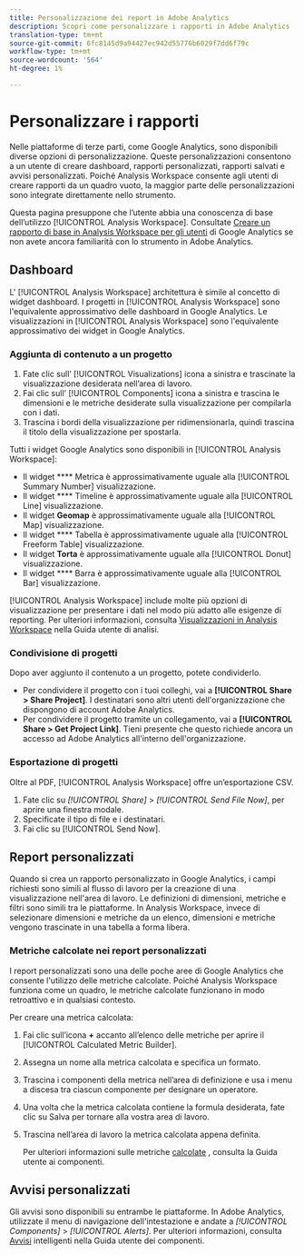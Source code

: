 ```yaml
---
title: Personalizzazione dei report in Adobe Analytics
description: Scopri come personalizzare i rapporti in Adobe Analytics
translation-type: tm+mt
source-git-commit: 6fc8145d9a94427ec942d55776b6029f7dd6f79c
workflow-type: tm+mt
source-wordcount: '564'
ht-degree: 1%

---
```



# Personalizzare i rapporti

Nelle piattaforme di terze parti, come Google Analytics, sono disponibili diverse opzioni di personalizzazione. Queste personalizzazioni consentono a un utente di creare dashboard, rapporti personalizzati, rapporti salvati e avvisi personalizzati. Poiché Analysis Workspace consente agli utenti di creare rapporti da un quadro vuoto, la maggior parte delle personalizzazioni sono integrate direttamente nello strumento.

Questa pagina presuppone che l’utente abbia una conoscenza di base dell’utilizzo [!UICONTROL Analysis Workspace]. Consultate [Creare un rapporto di base in Analysis Workspace per gli utenti](reports/create-report.md) di Google Analytics se non avete ancora familiarità con lo strumento in Adobe Analytics.

## Dashboard

L&#39; [!UICONTROL Analysis Workspace] architettura è simile al concetto di widget dashboard. I progetti in [!UICONTROL Analysis Workspace] sono l&#39;equivalente approssimativo delle dashboard in Google Analytics. Le visualizzazioni in [!UICONTROL Analysis Workspace] sono l&#39;equivalente approssimativo dei widget in Google Analytics.

### Aggiunta di contenuto a un progetto

1. Fate clic sull’ [!UICONTROL Visualizations] icona a sinistra e trascinate la visualizzazione desiderata nell’area di lavoro.
2. Fai clic sull’ [!UICONTROL Components] icona a sinistra e trascina le dimensioni e le metriche desiderate sulla visualizzazione per compilarla con i dati.
3. Trascina i bordi della visualizzazione per ridimensionarla, quindi trascina il titolo della visualizzazione per spostarla.

Tutti i widget Google Analytics sono disponibili in [!UICONTROL Analysis Workspace]:

* Il widget **** Metrica è approssimativamente uguale alla [!UICONTROL Summary Number] visualizzazione.
* Il widget **** Timeline è approssimativamente uguale alla [!UICONTROL Line] visualizzazione.
* Il widget **Geomap** è approssimativamente uguale alla [!UICONTROL Map] visualizzazione.
* Il widget **** Tabella è approssimativamente uguale alla [!UICONTROL Freeform Table] visualizzazione.
* Il widget **Torta** è approssimativamente uguale alla [!UICONTROL Donut] visualizzazione.
* Il widget **** Barra è approssimativamente uguale alla [!UICONTROL Bar] visualizzazione.

[!UICONTROL Analysis Workspace] include molte più opzioni di visualizzazione per presentare i dati nel modo più adatto alle esigenze di reporting. Per ulteriori informazioni, consulta [Visualizzazioni in Analysis Workspace](/help/analyze/analysis-workspace/visualizations/freeform-analysis-visualizations.md) nella Guida utente di analisi.

### Condivisione di progetti

Dopo aver aggiunto il contenuto a un progetto, potete condividerlo.

* Per condividere il progetto con i tuoi colleghi, vai a **[!UICONTROL Share > Share Project]**. I destinatari sono altri utenti dell&#39;organizzazione che dispongono di account Adobe Analytics.
* Per condividere il progetto tramite un collegamento, vai a **[!UICONTROL Share > Get Project Link]**. Tieni presente che questo richiede ancora un accesso ad Adobe Analytics all&#39;interno dell&#39;organizzazione.

### Esportazione di progetti

Oltre al PDF, [!UICONTROL Analysis Workspace] offre un’esportazione CSV.

1. Fate clic su *[!UICONTROL Share]* > *[!UICONTROL Send File Now]*, per aprire una finestra modale.
2. Specificate il tipo di file e i destinatari.
3. Fai clic su [!UICONTROL Send Now].

## Report personalizzati

Quando si crea un rapporto personalizzato in Google Analytics, i campi richiesti sono simili al flusso di lavoro per la creazione di una visualizzazione nell&#39;area di lavoro. Le definizioni di dimensioni, metriche e filtri sono simili tra le piattaforme. In Analysis Workspace, invece di selezionare dimensioni e metriche da un elenco, dimensioni e metriche vengono trascinate in una tabella a forma libera.

### Metriche calcolate nei report personalizzati

I report personalizzati sono una delle poche aree di Google Analytics che consente l&#39;utilizzo delle metriche calcolate. Poiché Analysis Workspace funziona come un quadro, le metriche calcolate funzionano in modo retroattivo e in qualsiasi contesto.

Per creare una metrica calcolata:

1. Fai clic sull’icona **+** accanto all’elenco delle metriche per aprire il [!UICONTROL Calculated Metric Builder].
2. Assegna un nome alla metrica calcolata e specifica un formato.
3. Trascina i componenti della metrica nell’area di definizione e usa i menu a discesa tra ciascun componente per designare un operatore.
4. Una volta che la metrica calcolata contiene la formula desiderata, fate clic su Salva per tornare alla vostra area di lavoro.
5. Trascina nell’area di lavoro la metrica calcolata appena definita.

   Per ulteriori informazioni sulle metriche [calcolate](/help/components/c-calcmetrics/cm-overview.md) , consulta la Guida utente ai componenti.

## Avvisi personalizzati

Gli avvisi sono disponibili su entrambe le piattaforme. In Adobe Analytics, utilizzate il menu di navigazione dell&#39;intestazione e andate a *[!UICONTROL Components]* > *[!UICONTROL Alerts]*. Per ulteriori informazioni, consulta [Avvisi](/help/components/c-alerts/intellligent-alerts.md) intelligenti nella Guida utente dei componenti.
